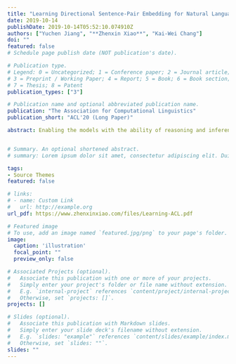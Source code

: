 ```yaml
---
title: "Learning Directional Sentence-Pair Embedding for Natural Language Reasoning (Summited to ACL'20, Long Paper)"
date: 2019-10-14
publishDate: 2019-10-14T05:52:10.074910Z
authors: ["Yuchen Jiang", "**Zhenxin Xiao**", "Kai-Wei Chang"]
doi: ""
featured: false
# Schedule page publish date (NOT publication's date).

# Publication type.
# Legend: 0 = Uncategorized; 1 = Conference paper; 2 = Journal article;
# 3 = Preprint / Working Paper; 4 = Report; 5 = Book; 6 = Book section;
# 7 = Thesis; 8 = Patent
publication_types: ["3"]

# Publication name and optional abbreviated publication name.
publication: "The Association for Computational Linguistics"
publication_short: "ACL'20 (Long Paper)"

abstract: Enabling the models with the ability of reasoning and inference over text is one of the core missions of natural language understanding. Despite deep learning models have shown strong performance on various cross-sentence inference benchmarks, recent work has shown that they are leveraging spurious statistical cues rather than capturing deeper implied relations between pairs of sentences. In this work, we show that the state-of-the-art language encoding models are especially bad at modeling directional relations between sentences by curating a new dataset task, which is Cause-and-Effect Relation dataset (CER). Back by this dataset, we also demonstrate that a mutual attention mechanism can guide the model to focus on capturing directional relations between sentences when added to existing transformer-based models. Experiment results show that the proposed approach improves the performance on downstream applications, such as the abductive reasoning task.


# Summary. An optional shortened abstract.
# summary: Lorem ipsum dolor sit amet, consectetur adipiscing elit. Duis posuere tellus ac convallis placerat. Proin tincidunt magna sed ex sollicitudin condimentum.

tags:
- Source Themes
featured: false

# links:
# - name: Custom Link
#   url: http://example.org
url_pdf: https://www.zhenxinxiao.com/files/Learning-ACL.pdf

# Featured image
# To use, add an image named `featured.jpg/png` to your page's folder. 
image:
  caption: 'illustration'
  focal_point: ""
  preview_only: false

# Associated Projects (optional).
#   Associate this publication with one or more of your projects.
#   Simply enter your project's folder or file name without extension.
#   E.g. `internal-project` references `content/project/internal-project/index.md`.
#   Otherwise, set `projects: []`.
projects: []

# Slides (optional).
#   Associate this publication with Markdown slides.
#   Simply enter your slide deck's filename without extension.
#   E.g. `slides: "example"` references `content/slides/example/index.md`.
#   Otherwise, set `slides: ""`.
slides: ""
---
```



